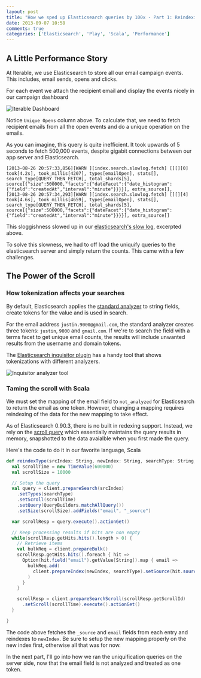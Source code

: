 ```yaml
---
layout: post
title: "How we sped up Elasticsearch queries by 100x - Part 1: Reindexing"
date: 2013-09-07 10:58
comments: true
categories: ['Elasticsearch', 'Play', 'Scala', 'Performance']
---
```


## A Little Performance Story

At Iterable, we use Elasticsearch to store all our email campaign events. This includes, email sends, opens and clicks.

For each event we attach the recipient email and display the events nicely in our campaign dashboard

![Iterable Dashboard](http://static.iterable.com/iterabletoken/13-09-07-Screenshot%202013-09-07%2011.36.46.png)

Notice `Unique Opens` column above. To calculate that, we need to fetch recipient emails from all the open events and do a unique operation on the emails.

As you can imagine, this query is quite inefficient. It took upwards of 5 seconds to fetch 500,000 events, despite gigabit connections between our app server and Elasticsearch.

```
[2013-08-26 20:57:33,856][WARN ][index.search.slowlog.fetch] [][][0] took[4.2s], took_millis[4207], types[emailOpen], stats[], search_type[QUERY_THEN_FETCH], total_shards[5], source[{"size":500000,"facets":{"dateFacet":{"date_histogram":{"field":"createdAt","interval":"minute"}}}}], extra_source[],
[2013-08-26 20:57:34,293][WARN ][index.search.slowlog.fetch] [][][4] took[4.6s], took_millis[4659], types[emailOpen], stats[], search_type[QUERY_THEN_FETCH], total_shards[5], source[{"size":500000,"facets":{"dateFacet":{"date_histogram":{"field":"createdAt","interval":"minute"}}}}], extra_source[]
```

This sloggishness slowed up in our [elasticsearch's slow log](http://www.elasticsearch.org/guide/reference/index-modules/slowlog/), excerpted above.

To solve this slowness, we had to off load the uniquify queries to the elasticsearch server and simply return the counts. This came with a few challenges.

## The Power of the Scroll

### How tokenization affects your searches

By default, Elasticsearch applies the [standard analyzer](http://www.elasticsearch.org/guide/reference/index-modules/analysis/standard-analyzer/) to string fields, create tokens for the value and is used in search.

For the email address `justin.9000@gmail.com`, the standard analyzer creates three tokens: `justin`, `9000` and `gmail.com`. If we're to search the field with a terms facet to get unique email counts, the results will include unwanted results from the username and domain tokens.

The [Elasticsearch inquisitor plugin](https://github.com/polyfractal/elasticsearch-inquisitor) has a handy tool that shows tokenizations with different analyzers.

![Inquisitor analyzer tool](http://static.iterable.com/iterabletoken/13-09-07-inquisitor-plugin.png)

### Taming the scroll with Scala

We must set the mapping of the email field to `not_analyzed` for Elasticsearch to return the email as one token. However, changing a mapping requires reindexing of the data for the new mapping to take effect.

As of Elasticsearch 0.90.3, there is no built in redexing support. Instead, we rely on the [scroll query](http://www.elasticsearch.org/guide/reference/api/search/scroll/) which essentially maintains the query results in memory, snapshotted to the data avaialble when you first made the query.

Here's the code to do it in our favorite language, Scala

```scala
def reindexType(srcIndex: String, newIndex: String, searchType: String, client: TransportClient) = {
  val scrollTime = new TimeValue(600000)
  val scrollSize = 10000

  // Setup the query
  val query = client.prepareSearch(srcIndex)
    .setTypes(searchType)
    .setScroll(scrollTime)
    .setQuery(QueryBuilders.matchAllQuery())
    .setSize(scrollSize).addFields("email", "_source")

  var scrollResp = query.execute().actionGet()

  // Keep processing results if hits are non empty
  while(scrollResp.getHits.hits().length > 0) {
    // Retrieve items
    val bulkReq = client.prepareBulk()
    scrollResp.getHits.hits().foreach { hit =>
      Option(hit.field("email").getValue[String]).map { email =>
        bulkReq.add(
          client.prepareIndex(newIndex, searchType).setSource(hit.source()).setParent(email)
        )
      }
    }

    scrollResp = client.prepareSearchScroll(scrollResp.getScrollId)
      .setScroll(scrollTime).execute().actionGet()
  }

}

```

The code above fetches the `_source` and `email` fields from each entry and reindexes to `newIndex`. Be sure to setup the new mapping properly on the new index first, otherwise all that was for now.

In the next part, I'll go into how we ran the uniquification queries on the server side, now that the email field is not analyzed and treated as one token.
